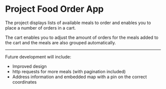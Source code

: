 # Project Food Order App

The project displays lists of available meals to order and enables you to place a number of orders in a cart. 

The cart enables you to adjust the amount of orders for the meals added to the cart and the meals are also grouped automatically.

-----

Future development will include:

- Improved design
- http requests for more meals (with pagination included)
- Address information and embedded map with a pin on the correct coordinates
